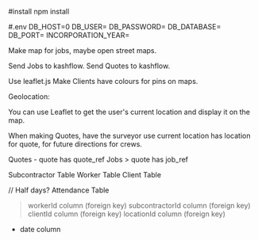 #install
npm install

#.env
DB_HOST=0
DB_USER=
DB_PASSWORD=
DB_DATABASE=
DB_PORT=
INCORPORATION_YEAR=


Make map for jobs, maybe open street maps.

Send Jobs to kashflow.
Send Quotes to kashflow.

Use leaflet.js
Make Clients have colours for pins on maps.

Geolocation:

You can use Leaflet to get the user's current location and display it on the map.

When making Quotes, have the surveyor use current location has location for quote, for future directions for crews.

Quotes - quote has quote_ref
Jobs > quote has job_ref

Subcontractor Table
Worker Table
Client Table

// Half days?
Attendance Table
> workerId column (foreign key)
> subcontractorId column (foreign key)
> clientId column (foreign key)
> locationId column (foreign key)
- date column
